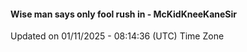 #### Wise man says only fool rush in - McKidKneeKaneSir
Updated on 01/11/2025 - 08:14:36 (UTC) Time Zone
